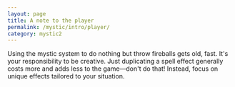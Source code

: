 ```yaml
---
layout: page
title: A note to the player
permalink: /mystic/intro/player/
category: mystic2
---
```

Using the mystic system to do nothing but throw fireballs gets old,
fast. It's your responsibility to be creative. Just duplicating a spell
effect generally costs more and adds less to the game—don't do that!
Instead, focus on unique effects tailored to your situation.
